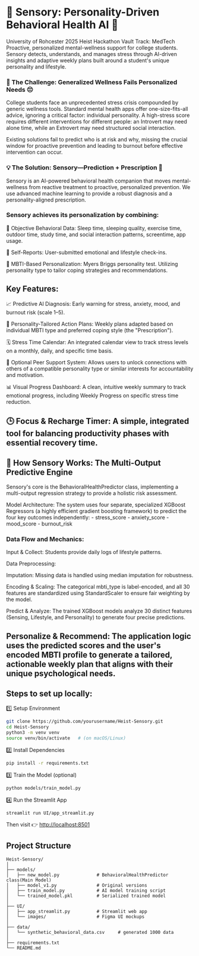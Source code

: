 # 🫧 Sensory: Personality-Driven Behavioral Health AI 🫧

University of Rohcester 2025 Heist Hackathon 
Vault Track: MedTech 
    Proactive, personalized mental-wellness support for college students. Sensory detects, understands, and manages stress through AI-driven insights and adaptive weekly plans built around a student's unique personality and lifestyle.

### 🎯 The Challenge: Generalized Wellness Fails Personalized Needs 😔
College students face an unprecedented stress crisis compounded by generic wellness tools. Standard mental health apps offer one-size-fits-all advice, ignoring a critical factor: individual personality. A high-stress score requires different interventions for different people: an Introvert may need alone time, while an Extrovert may need structured social interaction.

Existing solutions fail to predict who is at risk and why, missing the crucial window for proactive prevention and leading to burnout before effective intervention can occur.

### 💡 The Solution: Sensory—Prediction + Prescription 🎯
Sensory is an AI-powered behavioral health companion that moves mental-wellness from reactive treatment to proactive, personalized prevention. We use advanced machine learning to provide a robust diagnosis and a personality-aligned prescription.

### Sensory achieves its personalization by combining:

🧠 Objective Behavioral Data: Sleep time, sleeping quality, exercise time, outdoor time, study time, and social interaction patterns, screentime, app usage.

💬 Self-Reports: User-submitted emotional and lifestyle check-ins.

🌱 MBTI-Based Personalization: Myers Briggs personality test. Utilizing personality type to tailor coping strategies and recommendations. 

## Key Features:
📈 Predictive AI Diagnosis: Early warning for stress, anxiety, mood, and burnout risk (scale 1–5).

🎯 Personality-Tailored Action Plans: Weekly plans adapted based on individual MBTI type and preferred coping style (the "Prescription").

🗓️ Stress Time Calendar: An integrated calendar view to track stress levels on a monthly, daily, and specific time basis.

👥 Optional Peer Support System: Allows users to unlock connections with others of a compatible personality type or similar interests for accountability and motivation.

📊 Visual Progress Dashboard: A clean, intuitive weekly summary to track emotional progress, including Weekly Progress on specific stress time reduction.

🕒 Focus & Recharge Timer: A simple, integrated tool for balancing productivity phases with essential recovery time.
---------------------------------------------------------------------------------------------------------------------------------------------
## 🧠 How Sensory Works: The Multi-Output Predictive Engine
Sensory's core is the BehavioralHealthPredictor class, implementing a multi-output regression strategy to provide a holistic risk assessment.

Model Architecture:
The system uses four separate, specialized XGBoost Regressors (a highly efficient gradient boosting framework) to predict the four key outcomes independently:
    - stress_score
    - anxiety_score
    - mood_score
    - burnout_risk

### Data Flow and Mechanics:
Input & Collect: Students provide daily logs of lifestyle patterns.

Data Preprocessing:

Imputation: Missing data is handled using median imputation for robustness.

Encoding & Scaling: The categorical mbti_type is label-encoded, and all 30 features are standardized using StandardScaler to ensure fair weighting by the model.

Predict & Analyze: The trained XGBoost models analyze 30 distinct features (Sensing, Lifestyle, and Personality) to generate four precise predictions.

Personalize & Recommend: The application logic uses the predicted scores and the user's encoded MBTI profile to generate a tailored, actionable weekly plan that aligns with their unique psychological needs.
---------------------------------------------------------------------------------------------------------------------------------------------
## Steps to set up locally: 
1️⃣ Setup Environment
```bash
git clone https://github.com/yourusername/Heist-Sensory.git
cd Heist-Sensory
python3 -m venv venv
source venv/bin/activate   # (on macOS/Linux)
```
2️⃣ Install Dependencies
```bash
pip install -r requirements.txt
```
3️⃣ Train the Model (optional)
```bash
python models/train_model.py
```
4️⃣ Run the Streamlit App
```bash
streamlit run UI/app_streamlit.py
```

Then visit 👉 [http://localhost:8501](http://localhost:8501)

## Project Structure 
```
Heist-Sensory/
│
├── models/
│   ├── new_model.py              # BehavioralHealthPredictor class(Main Model)
│   ├── model_v1.py               # Original versions 
│   ├── train_model.py            # AI model training script
│   └── trained_model.pkl         # Serialized trained model
│
├── UI/
│   ├── app_streamlit.py          # Streamlit web app
│   └── images/                   # Figma UI mockups
│
├── data/
│   └── synthetic_behavioral_data.csv     # generated 1000 data
│
├── requirements.txt
└── README.md
```

